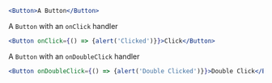 ```jsx
<Button>A Button</Button>
```

A `Button` with an `onClick` handler
```jsx
<Button onClick={() => {alert('Clicked')}}>Click</Button>
```

A `Button` with an `onDoubleClick` handler
```jsx
<Button onDoubleClick={() => {alert('Double Clicked')}}>Double Click</Button>
```